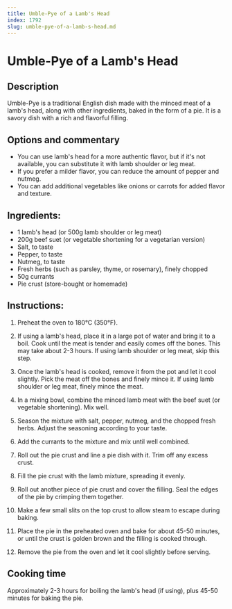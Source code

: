 ```yaml
---
title: Umble-Pye of a Lamb's Head
index: 1792
slug: umble-pye-of-a-lamb-s-head.md
---
```


# Umble-Pye of a Lamb's Head

## Description
Umble-Pye is a traditional English dish made with the minced meat of a lamb's head, along with other ingredients, baked in the form of a pie. It is a savory dish with a rich and flavorful filling.

## Options and commentary
- You can use lamb's head for a more authentic flavor, but if it's not available, you can substitute it with lamb shoulder or leg meat.
- If you prefer a milder flavor, you can reduce the amount of pepper and nutmeg.
- You can add additional vegetables like onions or carrots for added flavor and texture.

## Ingredients:
- 1 lamb's head (or 500g lamb shoulder or leg meat)
- 200g beef suet (or vegetable shortening for a vegetarian version)
- Salt, to taste
- Pepper, to taste
- Nutmeg, to taste
- Fresh herbs (such as parsley, thyme, or rosemary), finely chopped
- 50g currants
- Pie crust (store-bought or homemade)

## Instructions:
1. Preheat the oven to 180°C (350°F).

2. If using a lamb's head, place it in a large pot of water and bring it to a boil. Cook until the meat is tender and easily comes off the bones. This may take about 2-3 hours. If using lamb shoulder or leg meat, skip this step.

3. Once the lamb's head is cooked, remove it from the pot and let it cool slightly. Pick the meat off the bones and finely mince it. If using lamb shoulder or leg meat, finely mince the meat.

4. In a mixing bowl, combine the minced lamb meat with the beef suet (or vegetable shortening). Mix well.

5. Season the mixture with salt, pepper, nutmeg, and the chopped fresh herbs. Adjust the seasoning according to your taste.

6. Add the currants to the mixture and mix until well combined.

7. Roll out the pie crust and line a pie dish with it. Trim off any excess crust.

8. Fill the pie crust with the lamb mixture, spreading it evenly.

9. Roll out another piece of pie crust and cover the filling. Seal the edges of the pie by crimping them together.

10. Make a few small slits on the top crust to allow steam to escape during baking.

11. Place the pie in the preheated oven and bake for about 45-50 minutes, or until the crust is golden brown and the filling is cooked through.

12. Remove the pie from the oven and let it cool slightly before serving.

## Cooking time
Approximately 2-3 hours for boiling the lamb's head (if using), plus 45-50 minutes for baking the pie.